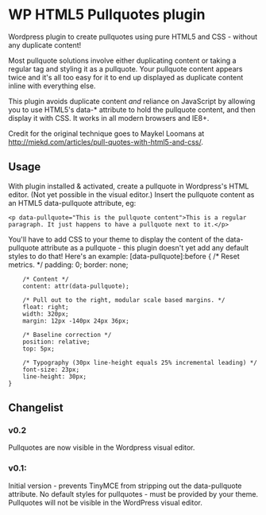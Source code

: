 WP HTML5 Pullquotes plugin
==========================

Wordpress plugin to create pullquotes using pure HTML5 and CSS - without any duplicate content!

Most pullquote solutions involve either duplicating content or taking a regular tag and styling it as a pullquote. Your pullquote content appears twice and it's all too easy for it to end up displayed as duplicate content inline with everything else.

This plugin avoids duplicate content *and* reliance on JavaScript by allowing you to use HTML5's data-* attribute to hold the pullquote content, and then display it with CSS. It works in all modern browsers and IE8+.

Credit for the original technique goes to Maykel Loomans at http://miekd.com/articles/pull-quotes-with-html5-and-css/.

Usage
--------------------------
With plugin installed & activated, create a pullquote in Wordpress's HTML editor. (Not yet possible in the visual editor.) Insert the pullquote content as an HTML5 data-pullquote attribute, eg:

	<p data-pullquote="This is the pullquote content">This is a regular paragraph. It just happens to have a pullquote next to it.</p>

You'll have to add CSS to your theme to display the content of the data-pullquote attribute as a pullquote - this plugin doesn't yet add any default styles to do that! Here's an example:
	\[data-pullquote]:before {
		/* Reset metrics. */
		padding: 0;
		border: none;

		/* Content */
		content: attr(data-pullquote);

		/* Pull out to the right, modular scale based margins. */
		float: right;
		width: 320px;
		margin: 12px -140px 24px 36px;

		/* Baseline correction */
		position: relative;
		top: 5px;

		/* Typography (30px line-height equals 25% incremental leading) */
		font-size: 23px;
		line-height: 30px;
	}

Changelist
--------------------------

### v0.2
Pullquotes are now visible in the Wordpress visual editor.

### v0.1:
Initial version - prevents TinyMCE from stripping out the data-pullquote attribute.
No default styles for pullquotes - must be provided by your theme.
Pullquotes will not be visible in the WordPress visual editor.

